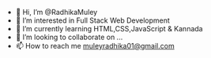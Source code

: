 - 👋 Hi, I’m @RadhikaMuley
- 👀 I’m interested in Full Stack Web Development
- 🌱 I’m currently learning HTML,CSS,JavaScript & Kannada 
- 💞️ I’m looking to collaborate on ...
- 📫 How to reach me muleyradhika01@gmail.com

<!---
RadhikaMuley/RadhikaMuley is a ✨ special ✨ repository because its `README.md` (this file) appears on your GitHub profile.
You can click the Preview link to take a look at your changes.
--->
